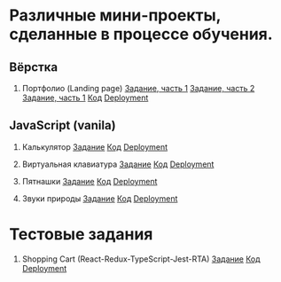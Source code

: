 # Различные мини-проекты, сделанные в процессе обучения. 

## Вёрстка

1. Портфолио (Landing page)
  [Задание, часть 1](https://github.com/rolling-scopes-school/tasks/blob/master/tasks/portfolio/portfolio-part1.md)
  [Задание, часть 2](https://github.com/rolling-scopes-school/tasks/blob/master/tasks/portfolio/portfolio-part2.md)
  [Задание, часть 1](https://github.com/rolling-scopes-school/tasks/blob/master/tasks/portfolio/portfolio-part3.md)
  [Код](https://github.com/RRoLL545/pet-projects/tree/portfolio/portfolio)
  [Deployment](https://rroll545.github.io/pet-projects/portfolio/)

## JavaScript (vanila)

1. Калькулятор
  [Задание](https://github.com/rolling-scopes-school/tasks/blob/master/tasks/ready-projects/introduction.md)
  [Код](https://github.com/RRoLL545/pet-projects/tree/calculator/calculator)
  [Deployment](https://rroll545.github.io/pet-projects/calculator/)

2. Виртуальная клавиатура
  [Задание](https://github.com/rolling-scopes-school/tasks/blob/master/tasks/ready-projects/virtual-keyboard.md)
  [Код](https://github.com/RRoLL545/pet-projects/tree/virtual-keyboard/virtual-keyboard)
  [Deployment](https://rroll545.github.io/pet-projects/virtual-keyboard/)

3. Пятнашки
  [Задание](https://github.com/rolling-scopes-school/tasks/blob/master/tasks/gem-pazzle/codejam-the-gem-puzzle.md)
  [Код](https://github.com/RRoLL545/pet-projects/tree/gem-puzzle/gem-puzzle)
  [Deployment](https://rroll545.github.io/pet-projects/gem-puzzle/)

4. Звуки природы
  [Задание](https://github.com/rolling-scopes-school/tasks/blob/master/tasks/js30%23/js30-1.md)
  [Код](https://github.com/RRoLL545/pet-projects/tree/eco-sounds/eco-sounds)
  [Deployment](https://rroll545.github.io/pet-projects/eco-sounds/)

# Тестовые задания

1. Shopping Cart (React-Redux-TypeScript-Jest-RTA)
  [Задание](https://github.com/optimaxdev/frontend-test/tree/master)
  [Код](https://github.com/RRoLL545/shopping-cart-react-redux-typescript-jest)
  [Deployment](https://rroll545.github.io/Shopping-cart/)
